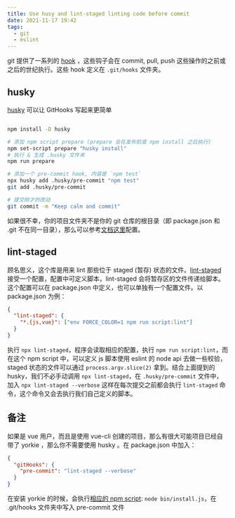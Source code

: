 ```yaml
---
title: Use husy and lint-staged linting code before commit
date: 2021-11-17 19:42
tags:
  - git
  - eslint
---
```


git 提供了一系列的 [hook](https://git-scm.com/book/en/v2/Customizing-Git-Git-Hooks) ，这些钩子会在 commit, pull, push 这些操作的之前或之后的世纪执行。这些 hook 定义在 `.git/hooks` 文件夹。

## husky

[husky](https://github.com/typicode/husky) 可以让 GitHooks 写起来更简单

```bash

npm install -D husky

# 添加 npm script prepare (prepare 会在发布前或 npm install 之后执行)
npm set-script prepare "husky install"
# 执行 & 生成 .husky 文件夹
npm run prepare

# 添加一个 pre-commit hook, 内容是 `npm test`
npx husky add .husky/pre-commit "npm test"
git add .husky/pre-commit

# 提交刚才的改动
git commit -m "Keep calm and commit"
```

如果很不幸，你的项目文件夹不是你的 git 仓库的根目录（即 package.json 和 .git 不在同一目录），那么可以参考[文档这里](https://typicode.github.io/husky/#/?id=custom-directory)配置。

## lint-staged

顾名思义，这个库是用来 lint 那些位于 staged (暂存) 状态的文件。[lint-staged](https://github.com/okonet/lint-staged) 接受一个配置，配置中可定义脚本，lint-staged 会将暂存区的文件传递给脚本。这个配置可以在 package.json 中定义，也可以单独有一个配置文件。以 package.json 为例：

```json
{
  "lint-staged": {
    "*.{js,vue}": ["env FORCE_COLOR=1 npm run script:lint"]
  }
}
```

执行 `npx lint-staged`，程序会读取相应的配置，执行 `npm run script:lint`，而在这个 npm script 中，可以定义 js 脚本使用 eslint 的 node api 去做一些校验，staged 状态的文件可以通过 `process.argv.slice(2)` 拿到。结合上面提到的 husky，我们不必手动调用 `npx lint-staged`，在 `.husky/pre-commit` 文件中，加入 `npx lint-staged --verbose` 这样在每次提交之前都会执行 `lint-staged` 命令，这个命令又会去执行我们自己定义的脚本。

## 备注

如果是 vue 用户，而且是使用 vue-cli 创建的项目，那么有很大可能项目已经自带了 yorkie ，那么你不需要使用 husky 。在 package.json 中加入：

```json
{
  "gitHooks": {
    "pre-commit": "lint-staged --verbose"
  }
}
```

在安装 yorkie 的时候，会执行[相应的 npm script](https://github.com/yyx990803/yorkie/blob/a4cf01d789da2633a33a888b496fa35395e72109/package.json?_pjax=%23js-repo-pjax-container%2C%20div%5Bitemtype%3D%22http%3A%2F%2Fschema.org%2FSoftwareSourceCode%22%5D%20main%2C%20%5Bdata-pjax-container%5D#L11): `node bin/install.js`，在 .git/hooks 文件夹中写入 pre-commit 文件
